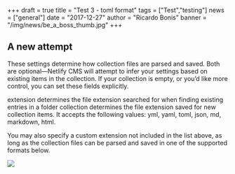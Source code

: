 +++
draft = true
title = "Test 3 - toml format"
tags = ["Test","testing"]
news = ["general"]
date = "2017-12-27"
author = "Ricardo Bonis"
banner = "/img/news/be_a_boss_thumb.jpg"
+++

## A new attempt



These settings determine how collection files are parsed and saved. Both are optional—Netlify CMS will attempt to infer your settings based on existing items in the collection. If your collection is empty, or you’d like more control, you can set these fields explicitly.



extension determines the file extension searched for when finding existing entries in a folder collection determines the file extension saved for new collection items. It accepts the following values: yml, yaml, toml, json, md, markdown, html.



You may also specify a custom extension not included in the list above, as long as the collection files can be parsed and saved in one of the supported formats below.

![](/img/news/bordeaux.jpg)
